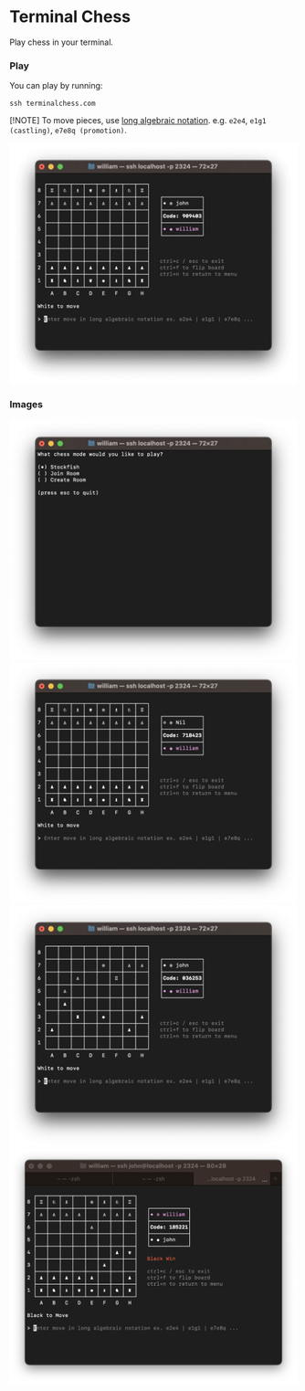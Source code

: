 # Terminal Chess
Play chess in your terminal.

### Play
You can play by running:

```
ssh terminalchess.com
```

[!NOTE]
To move pieces, use [long algebraic notation](https://en.wikipedia.org/wiki/Algebraic_notation_(chess)#:~:text=In%20long%20algebraic%20notation%2C%20also,%22x%22%2C%20e.g.%20Rd3xd7.). e.g. `e2e4`, `e1g1 (castling)`, `e7e8q (promotion)`.

![game gif](assets/game.gif)

### Images
![menu](./assets/menu.jpg)
![begin](./assets/begin.jpg)
![in game](./assets/ingame.jpg)
![loser](./assets/loser.jpg)
